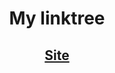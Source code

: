 <h1 align="center">My linktree</h1>
<h2 align="center"><a href="https://willianprof.github.io/404NotFound-devChallenges/">Site</a></h2> 